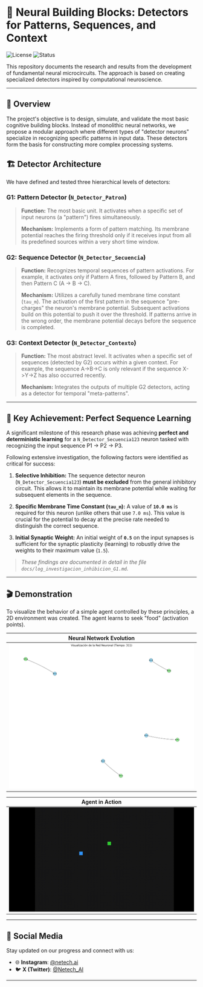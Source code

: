 # 🧠 Neural Building Blocks: Detectors for Patterns, Sequences, and Context

![License](https://img.shields.io/badge/License-Proprietary-blue.svg) ![Status](https://img.shields.io/badge/Status-Research-green.svg)

This repository documents the research and results from the development of fundamental neural microcircuits. The approach is based on creating specialized detectors inspired by computational neuroscience.

---

## 🎯 Overview

The project's objective is to design, simulate, and validate the most basic cognitive building blocks. Instead of monolithic neural networks, we propose a modular approach where different types of "detector neurons" specialize in recognizing specific patterns in input data. These detectors form the basis for constructing more complex processing systems.

## 🏗️ Detector Architecture

We have defined and tested three hierarchical levels of detectors:

### G1: Pattern Detector (`N_Detector_Patron`)
> **Function:** The most basic unit. It activates when a specific set of input neurons (a "pattern") fires simultaneously.
> 
> **Mechanism:** Implements a form of pattern matching. Its membrane potential reaches the firing threshold only if it receives input from all its predefined sources within a very short time window.

### G2: Sequence Detector (`N_Detector_Secuencia`)
> **Function:** Recognizes temporal sequences of pattern activations. For example, it activates only if Pattern A fires, followed by Pattern B, and then Pattern C (A -> B -> C).
> 
> **Mechanism:** Utilizes a carefully tuned membrane time constant (`tau_m`). The activation of the first pattern in the sequence "pre-charges" the neuron's membrane potential. Subsequent activations build on this potential to push it over the threshold. If patterns arrive in the wrong order, the membrane potential decays before the sequence is completed.

### G3: Context Detector (`N_Detector_Contexto`)
> **Function:** The most abstract level. It activates when a specific set of sequences (detected by G2) occurs within a given context. For example, the sequence A->B->C is only relevant if the sequence X->Y->Z has also occurred recently.
> 
> **Mechanism:** Integrates the outputs of multiple G2 detectors, acting as a detector for temporal "meta-patterns".

---

## 🔬 Key Achievement: Perfect Sequence Learning

A significant milestone of this research phase was achieving **perfect and deterministic learning** for a `N_Detector_Secuencia123` neuron tasked with recognizing the input sequence P1 -> P2 -> P3.

Following extensive investigation, the following factors were identified as critical for success:

1.  **Selective Inhibition:** The sequence detector neuron (`N_Detector_Secuencia123`) **must be excluded** from the general inhibitory circuit. This allows it to maintain its membrane potential while waiting for subsequent elements in the sequence.

2.  **Specific Membrane Time Constant (`tau_m`):** A value of **`10.0 ms`** is required for this neuron (unlike others that use `7.0 ms`). This value is crucial for the potential to decay at the precise rate needed to distinguish the correct sequence.

3.  **Initial Synaptic Weight:** An initial weight of **`0.5`** on the input synapses is sufficient for the synaptic plasticity (learning) to robustly drive the weights to their maximum value (`1.5`).

> *These findings are documented in detail in the file `docs/log_investigacion_inhibicion_G1.md`.*

---

## 🎬 Demonstration

To visualize the behavior of a simple agent controlled by these principles, a 2D environment was created. The agent learns to seek "food" (activation points).

| Neural Network Evolution |
| :---: | 
| ![Neural network evolution](media/Evolution_food.png) | 

| Agent in Action |
| :---: | 
| ![Agent in action](media/Food.gif) |

---

## 📱 Social Media

Stay updated on our progress and connect with us:

- 🌐 **Instagram**: [@netech.ai](https://www.instagram.com/netech.ai/)
- 🐦 **X (Twitter)**: [@Netech_AI](https://x.com/Netech_AI)

---

